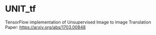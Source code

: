 # UNIT_tf
TensorFlow implementation of Unsupervised Image to Image Translation  
Paper: https://arxiv.org/abs/1703.00848
